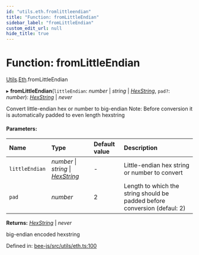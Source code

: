 ```yaml
---
id: "utils.eth.fromlittleendian"
title: "Function: fromLittleEndian"
sidebar_label: "fromLittleEndian"
custom_edit_url: null
hide_title: true
---
```


# Function: fromLittleEndian

[Utils](../modules/utils.md).[Eth](../modules/utils.eth.md).fromLittleEndian

▸ **fromLittleEndian**(`littleEndian`: *number* \| *string* \| [*HexString*](../types/utils.hex.hexstring.md), `pad?`: *number*): [*HexString*](../types/utils.hex.hexstring.md) \| *never*

Convert little-endian hex or number to big-endian
Note: Before conversion it is automatically padded to even length hexstring

#### Parameters:

Name | Type | Default value | Description |
:------ | :------ | :------ | :------ |
`littleEndian` | *number* \| *string* \| [*HexString*](../types/utils.hex.hexstring.md) | - | Little-endian hex string or number to convert   |
`pad` | *number* | 2 | Length to which the string should be padded before conversion (defaul: 2)    |

**Returns:** [*HexString*](../types/utils.hex.hexstring.md) \| *never*

big-endian encoded hexstring

Defined in: [bee-js/src/utils/eth.ts:100](https://github.com/ethersphere/bee-js/blob/7dfd556/src/utils/eth.ts#L100)
